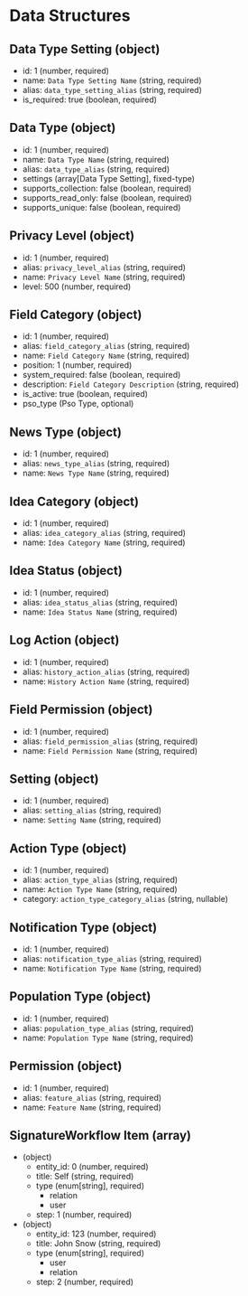 # Data Structures

## Data Type Setting (object)
+ id: 1 (number, required)
+ name: `Data Type Setting Name` (string, required)
+ alias: `data_type_setting_alias` (string, required)
+ is_required: true (boolean, required)

## Data Type (object)
+ id: 1 (number, required)
+ name: `Data Type Name` (string, required)
+ alias: `data_type_alias` (string, required)
+ settings (array[Data Type Setting], fixed-type)
+ supports_collection: false (boolean, required)
+ supports_read_only: false (boolean, required)
+ supports_unique: false (boolean, required)

## Privacy Level (object)
+ id: 1 (number, required)
+ alias: `privacy_level_alias` (string, required)
+ name: `Privacy Level Name` (string, required)
+ level: 500 (number, required)

## Field Category (object)
+ id: 1 (number, required)
+ alias: `field_category_alias` (string, required)
+ name: `Field Category Name` (string, required)
+ position: 1 (number, required)
+ system_required: false (boolean, required)
+ description: `Field Category Description` (string, required)
+ is_active: true (boolean, required)
+ pso_type (Pso Type, optional)

## News Type (object)
+ id: 1 (number, required)
+ alias: `news_type_alias` (string, required)
+ name: `News Type Name` (string, required)

## Idea Category (object)
+ id: 1 (number, required)
+ alias: `idea_category_alias` (string, required)
+ name: `Idea Category Name` (string, required)

## Idea Status (object)
+ id: 1 (number, required)
+ alias: `idea_status_alias` (string, required)
+ name: `Idea Status Name` (string, required)

## Log Action (object)
+ id: 1 (number, required)
+ alias: `history_action_alias` (string, required)
+ name: `History Action Name` (string, required)

## Field Permission (object)
+ id: 1 (number, required)
+ alias: `field_permission_alias` (string, required)
+ name: `Field Permission Name` (string, required)

## Setting (object)
+ id: 1 (number, required)
+ alias: `setting_alias` (string, required)
+ name: `Setting Name` (string, required)

## Action Type (object)
+ id: 1 (number, required)
+ alias: `action_type_alias` (string, required)
+ name: `Action Type Name` (string, required)
+ category: `action_type_category_alias` (string, nullable)

## Notification Type (object)
+ id: 1 (number, required)
+ alias: `notification_type_alias` (string, required)
+ name: `Notification Type Name` (string, required)

## Population Type (object)
+ id: 1 (number, required)
+ alias: `population_type_alias` (string, required)
+ name: `Population Type Name` (string, required)

## Permission (object)
+ id: 1 (number, required)
+ alias: `feature_alias` (string, required)
+ name: `Feature Name` (string, required)

## SignatureWorkflow Item (array)
+ (object)
    + entity_id: 0 (number, required)
    + title: Self (string, required)
    + type (enum[string], required)
        - relation
        - user
    + step: 1 (number, required)
+ (object)
    + entity_id: 123 (number, required)
    + title: John Snow (string, required)
    + type (enum[string], required)
        - user
        - relation
    + step: 2 (number, required)

